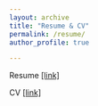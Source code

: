 ```yaml
---
layout: archive
title: "Resume & CV"
permalink: /resume/
author_profile: true

---
```


Resume [\[link\]]()

CV [\[link\]]()
